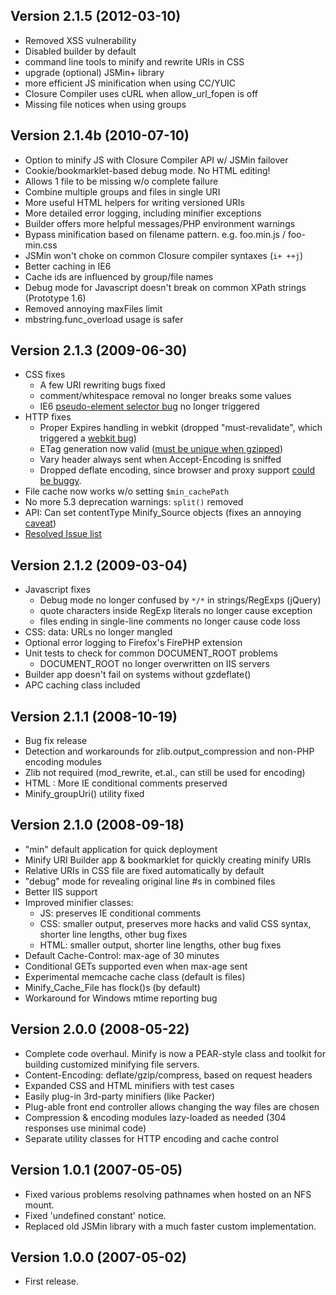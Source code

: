 ## Version 2.1.5 (2012-03-10)
  * Removed XSS vulnerability
  * Disabled builder by default
  * command line tools to minify and rewrite URIs in CSS
  * upgrade (optional) JSMin+ library
  * more efficient JS minification when using CC/YUIC
  * Closure Compiler uses cURL when allow\_url\_fopen is off
  * Missing file notices when using groups

## Version 2.1.4b (2010-07-10)
  * Option to minify JS with Closure Compiler API w/ JSMin failover
  * Cookie/bookmarklet-based debug mode. No HTML editing!
  * Allows 1 file to be missing w/o complete failure
  * Combine multiple groups and files in single URI
  * More useful HTML helpers for writing versioned URIs
  * More detailed error logging, including minifier exceptions
  * Builder offers more helpful messages/PHP environment warnings
  * Bypass minification based on filename pattern. e.g. foo.min.js / foo-min.css
  * JSMin won't choke on common Closure compiler syntaxes (`i+ ++j`)
  * Better caching in IE6
  * Cache ids are influenced by group/file names
  * Debug mode for Javascript doesn't break on common XPath strings (Prototype 1.6)
  * Removed annoying maxFiles limit
  * mbstring.func\_overload usage is safer

## Version 2.1.3 (2009-06-30)
  * CSS fixes
    * A few URI rewriting bugs fixed
    * comment/whitespace removal no longer breaks some values
    * IE6 [pseudo-element selector bug](http://www.crankygeek.com/ie6pebug/) no longer triggered
  * HTTP fixes
    * Proper Expires handling in webkit (dropped "must-revalidate", which triggered a [webkit bug](http://mrclay.org/index.php/2009/02/24/safari-4-beta-cache-controlmust-revalidate-bug/))
    * ETag generation now valid ([must be unique when gzipped](https://issues.apache.org/bugzilla/show_bug.cgi?id=39727))
    * Vary header always sent when Accept-Encoding is sniffed
    * Dropped deflate encoding, since browser and proxy support [could be buggy](http://stackoverflow.com/questions/883841/).
  * File cache now works w/o setting `$min_cachePath`
  * No more 5.3 deprecation warnings: `split()` removed
  * API: Can set contentType Minify\_Source objects (fixes an annoying [caveat](http://groups.google.com/group/minify/msg/8446d32ee99a4961))
  * [Resolved Issue list](http://code.google.com/p/minify/issues/list?can=1&q=label%3ARelease-2.1.2%20status%3AVerified)

## Version 2.1.2 (2009-03-04)
  * Javascript fixes
    * Debug mode no longer confused by `*/*` in strings/RegExps (jQuery)
    * quote characters inside RegExp literals no longer cause exception
    * files ending in single-line comments no longer cause code loss
  * CSS: data: URLs no longer mangled
  * Optional error logging to Firefox's FirePHP extension
  * Unit tests to check for common DOCUMENT\_ROOT problems
    * DOCUMENT\_ROOT no longer overwritten on IIS servers
  * Builder app doesn't fail on systems without gzdeflate()
  * APC caching class included

## Version 2.1.1 (2008-10-19)
  * Bug fix release
  * Detection and workarounds for zlib.output\_compression and non-PHP encoding modules
  * Zlib not required (mod\_rewrite, et.al., can still be used for encoding)
  * HTML : More IE conditional comments preserved
  * Minify\_groupUri() utility fixed

## Version 2.1.0 (2008-09-18)
  * "min" default application for quick deployment
  * Minify URI Builder app & bookmarklet for quickly creating minify URIs
  * Relative URIs in CSS file are fixed automatically by default
  * "debug" mode for revealing original line #s in combined files
  * Better IIS support
  * Improved minifier classes:
    * JS: preserves IE conditional comments
    * CSS: smaller output, preserves more hacks and valid CSS syntax, shorter line lengths, other bug fixes
    * HTML: smaller output, shorter line lengths, other bug fixes
  * Default Cache-Control: max-age of 30 minutes
  * Conditional GETs supported even when max-age sent
  * Experimental memcache cache class (default is files)
  * Minify\_Cache\_File has flock()s (by default)
  * Workaround for Windows mtime reporting bug


## Version 2.0.0 (2008-05-22)
  * Complete code overhaul. Minify is now a PEAR-style class and toolkit for building customized minifying file servers.
  * Content-Encoding: deflate/gzip/compress, based on request headers
  * Expanded CSS and HTML minifiers with test cases
  * Easily plug-in 3rd-party minifiers (like Packer)
  * Plug-able front end controller allows changing the way files are chosen
  * Compression & encoding modules lazy-loaded as needed (304 responses use minimal code)
  * Separate utility classes for HTTP encoding and cache control

## Version 1.0.1 (2007-05-05)
  * Fixed various problems resolving pathnames when hosted on an NFS mount.
  * Fixed 'undefined constant' notice.
  * Replaced old JSMin library with a much faster custom implementation.

## Version 1.0.0 (2007-05-02)
  * First release.